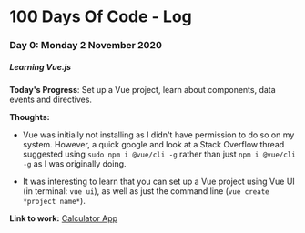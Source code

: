 # 100 Days Of Code - Log

### Day 0: Monday 2 November 2020
##### Learning Vue.js

**Today's Progress**: Set up a Vue project, learn about components, data events and directives.

**Thoughts:** 
- Vue was initially not installing as I didn't have permission to do so on my system. However, a quick google and look at a Stack Overflow thread suggested using `sudo npm i @vue/cli -g` rather than just `npm i @vue/cli -g` as I was originally doing.

- It was interesting to learn that you can set up a Vue project using Vue UI (in terminal: `vue ui`), as well as just the command line (`vue create *project name*`).

**Link to work:** [Calculator App](http://www.example.com)


